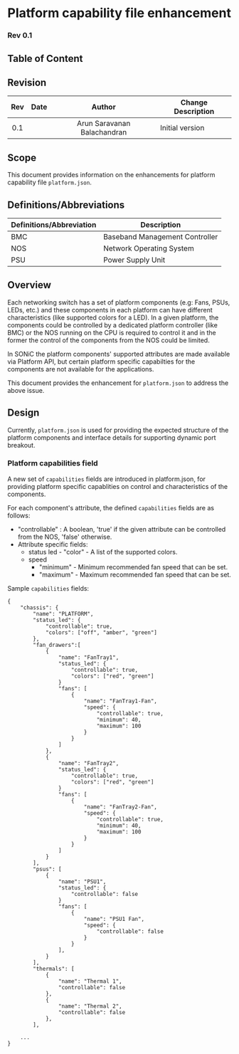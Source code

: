 # Platform capability file enhancement #

### Rev 0.1

## Table of Content

## Revision

 | Rev |     Date    |            Author            | Change Description   |
 |:---:|:-----------:|:----------------------------:|----------------------|
 | 0.1 |             | Arun Saravanan Balachandran  | Initial version      |

## Scope

This document provides information on the enhancements for platform capability file `platform.json`.

## Definitions/Abbreviations

| Definitions/Abbreviation | Description |
|--------------------------|-------------|
| BMC | Baseband Management Controller |
| NOS | Network Operating System |
| PSU | Power Supply Unit |

## Overview

Each networking switch has a set of platform components (e.g: Fans, PSUs, LEDs, etc.) and these components in each platform can have different characteristics (like supported colors for a LED). In a given platform, the components could be controlled by a dedicated platform controller (like BMC) or the NOS running on the CPU is required to control it and in the former the control of the components from the NOS could be limited.

In SONiC the platform components' supported attributes are made available via Platform API, but certain platform specific capabilties for the components are not available for the applications.

This document provides the enhancement for `platform.json` to address the above issue.

## Design

Currently, `platform.json` is used for providing the expected structure of the platform components and interface details for supporting dynamic port breakout.

### Platform capabilities field

A new set of `capabilities` fields are introduced in platform.json, for providing platform specific capablities on control and characteristics of the components.

For each component's attribute, the defined `capabilities` fields are as follows:

- "controllable" : A boolean, 'true' if the given attribute can be controlled from the NOS, 'false' otherwise.
- Attribute specific fields:
    - status led - "color" - A list of the supported colors.
    - speed
        - "minimum" - Minimum recommended fan speed that can be set.
        - "maximum" - Maximum recommended fan speed that can be set.

Sample `capabilities` fields:

```
{
    "chassis": {
        "name": "PLATFORM",
        "status_led": {
            "controllable": true,
            "colors": ["off", "amber", "green"]
        },
        "fan_drawers":[
            {
                "name": "FanTray1",
                "status_led": {
                    "controllable": true,
                    "colors": ["red", "green"]
                }
                "fans": [
                    {
                        "name": "FanTray1-Fan",
                        "speed": {
                            "controllable": true,
                            "minimum": 40,
                            "maximum": 100
                        }
                    }
                ]
            },
            {
                "name": "FanTray2",
                "status_led": {
                    "controllable": true,
                    "colors": ["red", "green"]
                }
                "fans": [
                    {
                        "name": "FanTray2-Fan",
                        "speed": {
                            "controllable": true,
                            "minimum": 40,
                            "maximum": 100
                        }
                    }
                ]
            }
        ],
        "psus": [
            {
                "name": "PSU1",
                "status_led": {
                    "controllable": false
                }
                "fans": [
                    {
                        "name": "PSU1 Fan",
                        "speed": {
                            "controllable": false
                        }
                    }
                ],
            }
        ],
        "thermals": [
            {
                "name": "Thermal 1",
                "controllable": false
            },
            {
                "name": "Thermal 2",
                "controllable": false
            },
        ],

    ...
}
```
